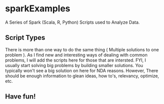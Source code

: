 # sparkExamples
A Series of Spark (Scala, R, Python) Scripts used to Analyze Data.
## Script Types
There is more than one way to do the same thing ( Multiple solutions to one problem ).
As I find new and interesting ways of dealing with common problems, I will add the scripts
here for those that are intersted.  FYI, I usually start solving big problems by building
smaller solutions. You typically won't see a big solution on here for NDA reasons. However,
There should be enough information to glean ideas, how to's, relevancy, optimize, etc.
## Have fun!
